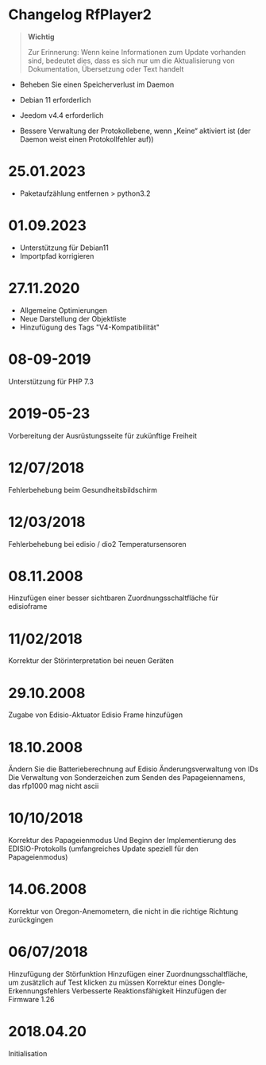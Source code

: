# Changelog RfPlayer2

>**Wichtig**
>
>Zur Erinnerung: Wenn keine Informationen zum Update vorhanden sind, bedeutet dies, dass es sich nur um die Aktualisierung von Dokumentation, Übersetzung oder Text handelt

- Beheben Sie einen Speicherverlust im Daemon
- Debian 11 erforderlich
- Jeedom v4.4 erforderlich

- Bessere Verwaltung der Protokollebene, wenn „Keine“ aktiviert ist (der Daemon weist einen Protokollfehler auf))

# 25.01.2023

- Paketaufzählung entfernen > python3.2

# 01.09.2023

- Unterstützung für Debian11
- Importpfad korrigieren

# 27.11.2020

- Allgemeine Optimierungen
- Neue Darstellung der Objektliste
- Hinzufügung des Tags "V4-Kompatibilität"

# 08-09-2019

Unterstützung für PHP 7.3

# 2019-05-23

Vorbereitung der Ausrüstungsseite für zukünftige Freiheit

# 12/07/2018

Fehlerbehebung beim Gesundheitsbildschirm

# 12/03/2018

Fehlerbehebung bei edisio / dio2 Temperatursensoren

# 08.11.2008

Hinzufügen einer besser sichtbaren Zuordnungsschaltfläche für edisioframe

# 11/02/2018

Korrektur der Störinterpretation bei neuen Geräten

# 29.10.2008

Zugabe von Edisio-Aktuator
Edisio Frame hinzufügen

# 18.10.2008

Ändern Sie die Batterieberechnung auf Edisio
Änderungsverwaltung von IDs
Die Verwaltung von Sonderzeichen zum Senden des Papageiennamens, das rfp1000 mag nicht ascii

# 10/10/2018

Korrektur des Papageienmodus
Und Beginn der Implementierung des EDISIO-Protokolls (umfangreiches Update speziell für den Papageienmodus)

# 14.06.2008

Korrektur von Oregon-Anemometern, die nicht in die richtige Richtung zurückgingen

# 06/07/2018

Hinzufügung der Störfunktion
Hinzufügen einer Zuordnungsschaltfläche, um zusätzlich auf Test klicken zu müssen
Korrektur eines Dongle-Erkennungsfehlers
Verbesserte Reaktionsfähigkeit
Hinzufügen der Firmware 1.26

# 2018.04.20

Initialisation
